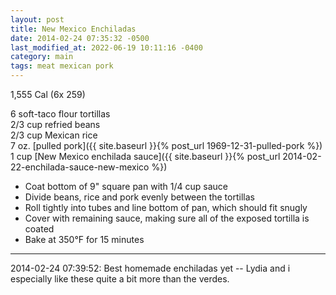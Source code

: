 ```yaml
---
layout: post
title: New Mexico Enchiladas
date: 2014-02-24 07:35:32 -0500
last_modified_at: 2022-06-19 10:11:16 -0400
category: main
tags: meat mexican pork
---
```

1,555 Cal (6x 259)

6 soft-taco flour tortillas  
2/3 cup refried beans  
2/3 cup Mexican rice  
7 oz. [pulled pork]({{ site.baseurl }}{% post_url 1969-12-31-pulled-pork %})
1 cup [New Mexico enchilada sauce]({{ site.baseurl }}{% post_url 2014-02-22-enchilada-sauce-new-mexico %})

 * Coat bottom of 9" square pan with 1/4 cup sauce
 * Divide beans, rice and pork evenly between the tortillas
 * Roll tightly into tubes and line bottom of pan, which should fit snugly
 * Cover with remaining sauce, making sure all of the exposed tortilla is coated
 * Bake at 350°F for 15 minutes
  
---

2014-02-24 07:39:52: Best homemade enchiladas yet -- Lydia and i especially like
these quite a bit more than the verdes.
